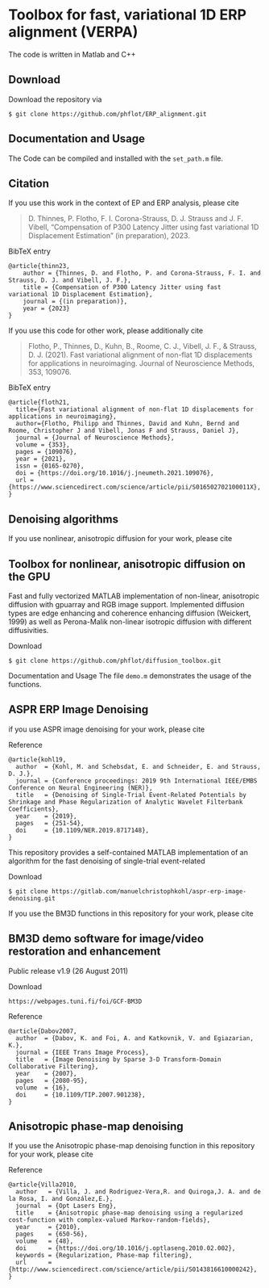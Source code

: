 # Toolbox for fast, variational 1D ERP alignment (VERPA)

The code is written in Matlab and C++

## Download

Download the repository via
```
$ git clone https://github.com/phflot/ERP_alignment.git
```


## Documentation and Usage

The Code can be compiled and installed with the ```set_path.m``` file. 

## Citation

If you use this work in the context of EP and ERP analysis, please cite

> D. Thinnes, P. Flotho, F. I. Corona-Strauss, D. J. Strauss and J. F. Vibell, “Compensation of P300 Latency Jitter using fast variational 1D Displacement Estimation” (in preparation), 2023. 

BibTeX entry
```
@article{thinn23,
    author = {Thinnes, D. and Flotho, P. and Corona-Strauss, F. I. and Strauss, D. J. and Vibell, J. F.},
    title = {Compensation of P300 Latency Jitter using fast variational 1D Displacement Estimation},
    journal = {(in preparation)},
    year = {2023}
}
```

If you use this code for other work, please additionally cite
  
> Flotho, P., Thinnes, D., Kuhn, B., Roome, C. J., Vibell, J. F., & Strauss, D. J. (2021). Fast variational alignment of non-flat 1D displacements for applications in neuroimaging. Journal of Neuroscience Methods, 353, 109076.

BibTeX entry
```
@article{floth21,
  title={Fast variational alignment of non-flat 1D displacements for applications in neuroimaging},
  author={Flotho, Philipp and Thinnes, David and Kuhn, Bernd and Roome, Christopher J and Vibell, Jonas F and Strauss, Daniel J},
  journal = {Journal of Neuroscience Methods},
  volume = {353},
  pages = {109076},
  year = {2021},
  issn = {0165-0270},
  doi = {https://doi.org/10.1016/j.jneumeth.2021.109076},
  url = {https://www.sciencedirect.com/science/article/pii/S016502702100011X},
}
```



## Denoising algorithms
If you use nonlinear, anisotropic diffusion for your work, please cite

## Toolbox for nonlinear, anisotropic diffusion on the GPU
Fast and fully vectorized MATLAB implementation of non-linear, anisotropic diffusion with gpuarray and RGB image support. 
Implemented diffusion types are edge enhancing and coherence enhancing diffusion (Weickert, 1999) as well as Perona-Malik non-linear isotropic diffusion with different diffusivities. 

Download
```
$ git clone https://github.com/phflot/diffusion_toolbox.git
```

Documentation and Usage
The file ```demo.m``` demonstrates the usage of the functions. 

## ASPR ERP Image Denoising
if you use ASPR image denoising for your work, please cite 

Reference
```
@article{kohl19,
  author  = {Kohl, M. and Schebsdat, E. and Schneider, E. and Strauss, D. J.},
  journal = {Conference proceedings: 2019 9th International IEEE/EMBS Conference on Neural Engineering (NER)},
  title   = {Denoising of Single-Trial Event-Related Potentials by Shrinkage and Phase Regularization of Analytic Wavelet Filterbank Coefficients},
  year    = {2019},
  pages   = {251-54},
  doi     = {10.1109/NER.2019.8717148},
}
```

This repository provides a self-contained MATLAB implementation of an algorithm for the fast denoising of single-trial event-related 

Download
```
$ git clone https://gitlab.com/manuelchristophkohl/aspr-erp-image-denoising.git
```

If you use the BM3D functions in this repository for your work, please cite

## BM3D demo software for image/video restoration and enhancement  
Public release v1.9 (26 August 2011) 

Download
```
https://webpages.tuni.fi/foi/GCF-BM3D
```

Reference
```
@article{Dabov2007,
  author  = {Dabov, K. and Foi, A. and Katkovnik, V. and Egiazarian, K.},
  journal = {IEEE Trans Image Process},
  title   = {Image Denoising by Sparse 3-D Transform-Domain Collaborative Filtering},
  year    = {2007},
  pages   = {2080-95},
  volume  = {16},
  doi     = {10.1109/TIP.2007.901238},
}
```

## Anisotropic phase-map denoising
If you use the Anisotropic phase-map denoising function in this repository for your work, please cite

Reference
```
@article{Villa2010,
  author   = {Villa, J. and Rodriguez-Vera,R. and Quiroga,J. A. and de la Rosa, I. and González,E.},
  journal  = {Opt Lasers Eng},
  title    = {Anisotropic phase-map denoising using a regularized cost-function with complex-valued Markov-random-fields},
  year     = {2010},
  pages    = {650-56},
  volume   = {48},
  doi      = {https://doi.org/10.1016/j.optlaseng.2010.02.002},
  keywords = {Regularization, Phase-map filtering},
  url      = {http://www.sciencedirect.com/science/article/pii/S0143816610000242},
}
```
